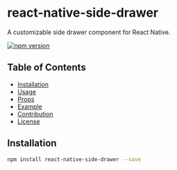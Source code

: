# react-native-side-drawer

A customizable side drawer component for React Native.

[![npm version](https://badge.fury.io/js/react-native-side-drawer.svg)](https://badge.fury.io/js/react-native-side-drawer)

## Table of Contents

- [Installation](#installation)
- [Usage](#usage)
- [Props](#props)
- [Example](#example)
- [Contribution](#contribution)
- [License](#license)

## Installation

```bash
npm install react-native-side-drawer --save